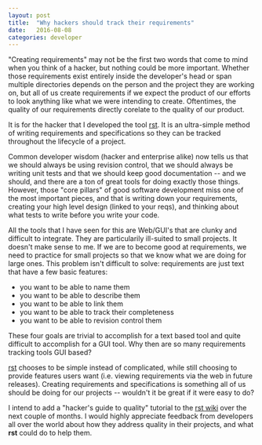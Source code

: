 ```yaml
---
layout: post
title:  "Why hackers should track their requirements"
date:   2016-08-08
categories: developer
---
```

"Creating requirements" may not be the first two words that come to mind
when you think of a hacker, but nothing could be more important. Whether
those requirements exist entirely inside the developer's head or span multiple directories
depends on the person and the project they are working on, but all of
us create requirements if we expect the product of our efforts to look
anything like what we were intending to create. Oftentimes, the quality
of our requirements directly corelate to the quality of our product.

It is for the hacker that I developed the tool [rst](https://github.com/vitiral/rst).
It is an ultra-simple method of writing requirements and specifications so
they can be tracked throughout the lifecycle of a project.

Common developer wisdom (hacker and enterprise alike) now tells us that we 
should always be using revision control, that we should always be writing unit 
tests and that we should keep good documentation -- and we should, and there are a 
ton of great tools for doing exactly those things. However, those "core pillars"
of good software development miss one of the most important pieces, and that is 
writing down your requirements, creating your high level design (linked to your 
reqs), and thinking about what tests to write before you write your code.

All the tools that I have seen for this are Web/GUI's that are clunky and 
difficult to integrate. They are particularily ill-suited to small projects.
It doesn't make sense to me. If we are to become good at requirements, we need
to practice for small projects so that we know what we are doing for large ones.
This problem isn't difficult to solve: requirements are just text that
have a few basic features:

 - you want to be able to name them
 - you want to be able to describe them
 - you want to be able to link them
 - you want to be able to track their completeness
 - you want to be able to revision control them
 
These four goals are trivial to accomplish for a text based tool and
quite difficult to accomplish for a GUI tool. Why then are so many
requirements tracking tools GUI based?

[rst](https://github.com/vitiral/rst) chooses to be simple instead of
complicated, while still choosing to provide features users want (i.e.
viewing requirements via the web in future releases). Creating 
requirements and specifications is something all of us should be doing 
for our projects -- wouldn't it be great if it were easy to do?

I intend to add a "hacker's guide to quality" tutorial to the 
[rst wiki](https://github.com/vitiral/rst/wiki) over the next couple of months.
I would highly appreciate feedback from developers all over the world about
how they address quality in their projects, and what **rst** could do to
help them.
